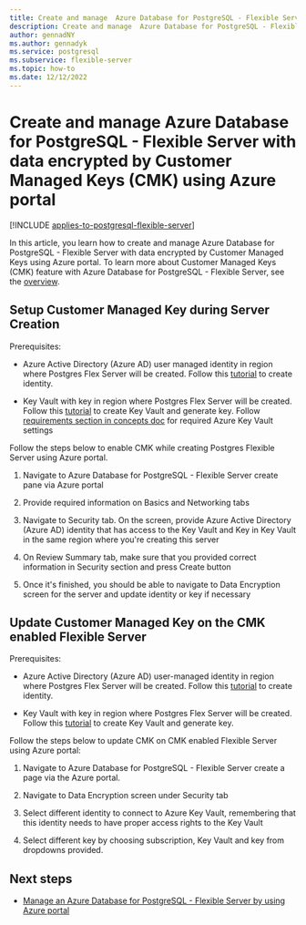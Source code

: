```yaml
---
title: Create and manage  Azure Database for PostgreSQL - Flexible Server with data  encrypted by Customer Managed Keys using  Azure Portal
description: Create and manage  Azure Database for PostgreSQL - Flexible Server with data  encrypted by Customer Managed Keys using  Azure Portal
author: gennadNY 
ms.author: gennadyk
ms.service: postgresql
ms.subservice: flexible-server
ms.topic: how-to
ms.date: 12/12/2022
---
```

# Create and manage  Azure Database for PostgreSQL - Flexible Server with data  encrypted by Customer Managed Keys (CMK) using  Azure portal

[!INCLUDE [applies-to-postgresql-flexible-server](../includes/applies-to-postgresql-flexible-server.md)]

In this article, you learn how to create and manage Azure Database for PostgreSQL - Flexible Server with data  encrypted by Customer Managed Keys using  Azure portal. To learn more about Customer Managed Keys (CMK) feature with Azure Database for PostgreSQL - Flexible Server, see the [overview](concepts-data-encryption.md).

## Setup Customer Managed Key during Server Creation
Prerequisites:

- Azure Active Directory (Azure AD) user managed identity in region where Postgres Flex Server will be created. Follow this [tutorial](../../active-directory/managed-identities-azure-resources/qs-configure-portal-windows-vm.md) to create identity.

- Key Vault with key in region where Postgres Flex Server will be created. Follow this [tutorial](../../key-vault/general/quick-create-portal.md) to create Key Vault and generate key. Follow [requirements section in concepts doc](concepts-data-encryption.md) for required Azure Key Vault settings

Follow the steps below to enable CMK while creating Postgres Flexible Server using Azure portal.

1. Navigate to Azure Database for PostgreSQL - Flexible Server create pane via Azure portal

2. Provide required information on Basics and Networking tabs

3. Navigate to Security tab. On the screen, provide Azure Active Directory (Azure AD)  identity that has access to the Key Vault and Key in Key Vault in the same region where you're creating this server

4. On Review Summary tab, make sure that you provided correct information in Security section and press Create button

5. Once it's finished, you should be able to navigate to Data Encryption  screen for the server and update identity or key if necessary

## Update Customer Managed Key on the CMK enabled Flexible Server

Prerequisites:

- Azure Active Directory (Azure AD) user-managed identity in region where Postgres Flex Server will be created. Follow this [tutorial](../../active-directory/managed-identities-azure-resources/qs-configure-portal-windows-vm.md) to create identity.

- Key Vault with key in region where Postgres Flex Server will be created. Follow this [tutorial](../../key-vault/general/quick-create-portal.md) to create Key Vault and generate key.

Follow the steps below to update CMK on CMK enabled Flexible Server using Azure portal:

1. Navigate to Azure Database for PostgreSQL - Flexible Server create a page via the Azure portal.

2. Navigate to Data Encryption screen under Security tab

3. Select different identity to connect to Azure Key Vault, remembering that this identity needs to have proper access rights to the Key Vault

4. Select different key by choosing subscription, Key Vault and key from dropdowns provided.

## Next steps

- [Manage an Azure Database for PostgreSQL - Flexible Server by using  Azure portal](how-to-manage-server-portal.md)